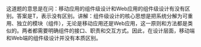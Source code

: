 这道题的意思是在问：移动应用的组件级设计和Web应用的组件级设计有没有区别。答案是T，表示没有区别。讲解：组件级设计的核心思想是把系统分解为可重用、独立的模块（组件），无论是移动应用还是Web应用，这一原则和方法都是类似的。两者都需要明确组件的接口、职责和交互方式。因此，在设计层面，移动端和Web端的组件级设计并没有本质区别。